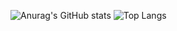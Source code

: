 ![Anurag's GitHub stats](https://github-readme-stats.vercel.app/api?username=purrsPoint&theme=prussian&show_icons=true)
![Top Langs](https://github-readme-stats.vercel.app/api/top-langs/?username=purrsPoint&layout=compact)
<!--
<!--
**purrsPoint/purrsPoint** is a ✨ _special_ ✨ repository because its `README.md` (this file) appears on your GitHub profile.

Here are some ideas to get you started:

- 🔭 I’m currently working on ...
- 🌱 I’m currently learning ...
- 👯 I’m looking to collaborate on ...
- 🤔 I’m looking for help with ...
- 💬 Ask me about ...
- 📫 How to reach me: ...
- 😄 Pronouns: ...
- ⚡ Fun fact: ...
-->
